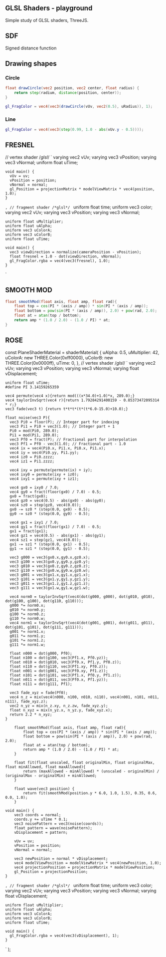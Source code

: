 ## GLSL Shaders - playground

Simple study of GLSL shaders, ThreeJS.

## SDF

Signed distance function

## Drawing shapes

### Circle

```glsl
float drawCircle(vec2 position, vec2 center, float radius) {
    return step(radium, distance(position, center));
}
```

```glsl
gl_FragColor = vec4(vec3(drawCircle(vUv, vec2(0.5), uRadius)), 1);
```

### Line

```glsl
gl_FragColor = vec4(vec3(step(0.99, 1.0 - abs(vUv.y - 0.5))));
```

## FRESNEL

// vertex shader
/_glsl_/ `
varying vec2 vUv;
varying vec3 vPosition;
varying vec3 vNormal;
uniform float uTime;

    void main() {
      vUv = uv;
      vPosition = position;
      vNormal = normal;
      gl_Position = projectionMatrix * modelViewMatrix * vec4(position, 1.0);
    }

`,
  // fragment shader
  /*glsl*/ `
uniform float time;
uniform vec3 color;
varying vec2 vUv;
varying vec3 vPosition;
varying vec3 vNormal;

    uniform float uMultiplier;
    uniform float uAlpha;
    uniform vec3 uColorA;
    uniform vec3 uColorB;
    uniform float uTime;

    void main() {
      vec3 viewDirection = normalize(cameraPosition - vPosition);
      float fresnel = 1.0 - dot(viewDirection, vNormal);
      gl_FragColor.rgba = vec4(vec3(fresnel), 1.0);
    }

`

## SMOOTH MOD

```glsl
float smoothMod(float axis, float amp, float rad){
    float top = cos(PI * (axis / amp)) * sin(PI * (axis / amp));
    float bottom = pow(sin(PI * (axis / amp)), 2.0) + pow(rad, 2.0);
    float at = atan(top / bottom);
    return amp * (1.0 / 2.0) - (1.0 / PI) * at;
}
```

## ROSE

const PlaneShaderMaterial = shaderMaterial(
{
uAlpha: 0.5,
uMultiplier: 42,
uColorA: new THREE.Color(0xff0000),
uColorB: new THREE.Color(0x0000ff),
uTime: 0,
},
// vertex shader
/_glsl_/ `
varying vec2 vUv;
varying vec3 vPosition;
varying vec3 vNormal;
varying float vDisplacement;

    uniform float uTime;
    #define PI 3.14159265359

    vec4 permute(vec4 x){return mod(((x*34.0)+1.0)*x, 289.0);}
    vec4 taylorInvSqrt(vec4 r){return 1.79284291400159 - 0.85373472095314 * r;}
    vec3 fade(vec3 t) {return t*t*t*(t*(t*6.0-15.0)+10.0);}

    float noise(vec3 P){
      vec3 Pi0 = floor(P); // Integer part for indexing
      vec3 Pi1 = Pi0 + vec3(1.0); // Integer part + 1
      Pi0 = mod(Pi0, 289.0);
      Pi1 = mod(Pi1, 289.0);
      vec3 Pf0 = fract(P); // Fractional part for interpolation
      vec3 Pf1 = Pf0 - vec3(1.0); // Fractional part - 1.0
      vec4 ix = vec4(Pi0.x, Pi1.x, Pi0.x, Pi1.x);
      vec4 iy = vec4(Pi0.yy, Pi1.yy);
      vec4 iz0 = Pi0.zzzz;
      vec4 iz1 = Pi1.zzzz;

      vec4 ixy = permute(permute(ix) + iy);
      vec4 ixy0 = permute(ixy + iz0);
      vec4 ixy1 = permute(ixy + iz1);

      vec4 gx0 = ixy0 / 7.0;
      vec4 gy0 = fract(floor(gx0) / 7.0) - 0.5;
      gx0 = fract(gx0);
      vec4 gz0 = vec4(0.5) - abs(gx0) - abs(gy0);
      vec4 sz0 = step(gz0, vec4(0.0));
      gx0 -= sz0 * (step(0.0, gx0) - 0.5);
      gy0 -= sz0 * (step(0.0, gy0) - 0.5);

      vec4 gx1 = ixy1 / 7.0;
      vec4 gy1 = fract(floor(gx1) / 7.0) - 0.5;
      gx1 = fract(gx1);
      vec4 gz1 = vec4(0.5) - abs(gx1) - abs(gy1);
      vec4 sz1 = step(gz1, vec4(0.0));
      gx1 -= sz1 * (step(0.0, gx1) - 0.5);
      gy1 -= sz1 * (step(0.0, gy1) - 0.5);

      vec3 g000 = vec3(gx0.x,gy0.x,gz0.x);
      vec3 g100 = vec3(gx0.y,gy0.y,gz0.y);
      vec3 g010 = vec3(gx0.z,gy0.z,gz0.z);
      vec3 g110 = vec3(gx0.w,gy0.w,gz0.w);
      vec3 g001 = vec3(gx1.x,gy1.x,gz1.x);
      vec3 g101 = vec3(gx1.y,gy1.y,gz1.y);
      vec3 g011 = vec3(gx1.z,gy1.z,gz1.z);
      vec3 g111 = vec3(gx1.w,gy1.w,gz1.w);

      vec4 norm0 = taylorInvSqrt(vec4(dot(g000, g000), dot(g010, g010), dot(g100, g100), dot(g110, g110)));
      g000 *= norm0.x;
      g010 *= norm0.y;
      g100 *= norm0.z;
      g110 *= norm0.w;
      vec4 norm1 = taylorInvSqrt(vec4(dot(g001, g001), dot(g011, g011), dot(g101, g101), dot(g111, g111)));
      g001 *= norm1.x;
      g011 *= norm1.y;
      g101 *= norm1.z;
      g111 *= norm1.w;

      float n000 = dot(g000, Pf0);
      float n100 = dot(g100, vec3(Pf1.x, Pf0.yz));
      float n010 = dot(g010, vec3(Pf0.x, Pf1.y, Pf0.z));
      float n110 = dot(g110, vec3(Pf1.xy, Pf0.z));
      float n001 = dot(g001, vec3(Pf0.xy, Pf1.z));
      float n101 = dot(g101, vec3(Pf1.x, Pf0.y, Pf1.z));
      float n011 = dot(g011, vec3(Pf0.x, Pf1.yz));
      float n111 = dot(g111, Pf1);

      vec3 fade_xyz = fade(Pf0);
      vec4 n_z = mix(vec4(n000, n100, n010, n110), vec4(n001, n101, n011, n111), fade_xyz.z);
      vec2 n_yz = mix(n_z.xy, n_z.zw, fade_xyz.y);
      float n_xyz = mix(n_yz.x, n_yz.y, fade_xyz.x);
      return 2.2 * n_xyz;
    }

        float smoothMod(float axis, float amp, float rad){
            float top = cos(PI * (axis / amp)) * sin(PI * (axis / amp));
            float bottom = pow(sin(PI * (axis / amp)), 2.0) + pow(rad, 2.0);
            float at = atan(top / bottom);
            return amp * (1.0 / 2.0) - (1.0 / PI) * at;
        }

        float fit(float unscaled, float originalMin, float originalMax, float minAllowed, float maxAllowed){
            return (maxAllowed - minAllowed) * (unscaled - originalMin) / (originalMax - originalMin) + minAllowed;
        }

        float wave(vec3 position) {
            return fit(smoothMod(position.y * 6.0, 1.0, 1.5), 0.35, 0.6, 0.0, 1.0);
        }

    void main() {
        vec3 coords = normal;
        coords.y += uTime * 0.1;
        vec3 noisePattern = vec3(noise(coords));
        float pattern = wave(noisePattern);
        vDisplacement = pattern;

        vUv = uv;
        vPosition = position;
        vNormal = normal;

        vec3 newPosition = normal * vDisplacement;
        vec4 modelViewPosition = modelViewMatrix * vec4(newPosition, 1.0);
        vec4 projectionPosition = projectionMatrix * modelViewPosition;
        gl_Position = projectionPosition;
    }

`,
  // fragment shader
  /*glsl*/ `
uniform float time;
uniform vec3 color;
varying vec2 vUv;
varying vec3 vPosition;
varying vec3 vNormal;
varying float vDisplacement;

    uniform float uMultiplier;
    uniform float uAlpha;
    uniform vec3 uColorA;
    uniform vec3 uColorB;
    uniform float uTime;

    void main() {
      gl_FragColor.rgba = vec4(vec3(vDisplacement), 1);
    }

`
);
